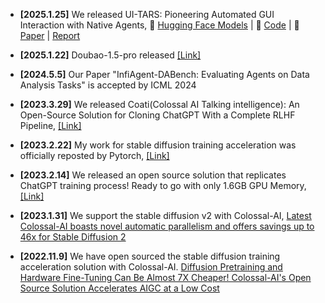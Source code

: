 
- **[2025.1.25]**  We released UI-TARS: Pioneering Automated GUI Interaction with Native Agents, 🤗 <a href="https://huggingface.co/bytedance-research/UI-TARS-7B-DPO">Hugging Face Models</a> | 🤖 <a href="https://github.com/bytedance/UI-TARS/tree/main">Code</a> | 📑 <a href="https://arxiv.org/abs/2501.12326">Paper</a> | <a href="https://team.doubao.com/en/publication/ui-tars-pioneering-automated-gui-interaction-with-native-agents?view_from=homepage_recommend">Report</a>

- **[2025.1.22]** Doubao-1.5-pro released <a href="https://team.doubao.com/zh/special/doubao_1_5_pro">[Link]</a>

- **[2024.5.5]** Our Paper "InfiAgent-DABench: Evaluating Agents on Data Analysis Tasks" is accepted by ICML 2024

- **[2023.3.29]** We released Coati(Colossal AI Talking intelligence): An Open-Source Solution for Cloning ChatGPT With a Complete RLHF Pipeline, <a href="https://medium.com/@yangyou_berkeley/colossalchat-an-open-source-solution-for-cloning-chatgpt-with-a-complete-rlhf-pipeline-5edf08fb538b">[Link]</a>

- **[2023.2.22]** My work for stable diffusion training acceleration was officially reposted by Pytorch, <a href="https://www.hpc-ai.tech/blog/colossal-ai-chatgpt">[Link]</a> 

- **[2023.2.14]** We released an open source solution that replicates ChatGPT training process! Ready to go with only 1.6GB GPU Memory, <a href="https://twitter.com/PyTorch/status/1628076104626974732?t=y656lK4VtI4EC3WkgaKPbQ&s=19">[Link]</a>

- **[2023.1.31]** We support the stable diffusion v2 with Colossal-AI, <a href="https://medium.com/pytorch/latest-colossal-ai-boasts-novel-automatic-parallelism-and-offers-savings-up-to-46x-for-stable-1453b48f3f02">Latest Colossal-AI boasts novel automatic parallelism and offers savings up to 46x for Stable Diffusion 2</a>

- **[2022.11.9]** We have open sourced the stable diffusion training acceleration solution with Colossal-AI. <a href="https://medium.com/@yangyou_berkeley/diffusion-pretraining-and-hardware-fine-tuning-can-be-almost-7x-cheaper-85e970fe207b">Diffusion Pretraining and Hardware Fine-Tuning Can Be Almost 7X Cheaper! Colossal-AI's Open Source Solution Accelerates AIGC at a Low Cost</a>